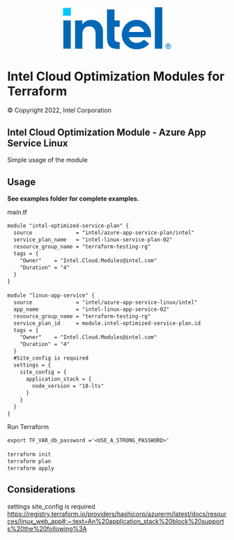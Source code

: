 <p align="center">
  <img src="https://github.com/intel/terraform-intel-azure-app-service-linux/blob/main/images/logo-classicblue-800px.png?raw=true" alt="Intel Logo" width="250"/>
</p>

# Intel Cloud Optimization Modules for Terraform

© Copyright 2022, Intel Corporation

## Intel Cloud Optimization Module - Azure App Service Linux

Simple usage of the module

## Usage

**See examples folder for complete examples.**

main.tf
```hcl
module "intel-optimized-service-plan" {
  source              = "intel/azure-app-service-plan/intel"
  service_plan_name   = "intel-linux-service-plan-02"
  resource_group_name = "terraform-testing-rg"
  tags = {
    "Owner"    = "Intel.Cloud.Modules@intel.com"
    "Duration" = "4"
  }
}

module "linux-app-service" {
  source              = "intel/azure-app-service-linux/intel"
  app_name            = "intel-linux-app-service-02"
  resource_group_name = "terraform-testing-rg"
  service_plan_id     = module.intel-optimized-service-plan.id
  tags = {
    "Owner"    = "Intel.Cloud.Modules@intel.com"
    "Duration" = "4"
  }
  #Site_config is required 
  settings = {
    site_config = {
      application_stack = {
        node_version = "18-lts"
      }
    }
  }
}
```



Run Terraform

```hcl
export TF_VAR_db_password ='<USE_A_STRONG_PASSWORD>'

terraform init  
terraform plan
terraform apply 
```
## Considerations
settings site_config is required https://registry.terraform.io/providers/hashicorp/azurerm/latest/docs/resources/linux_web_app#:~:text=An%20application_stack%20block%20supports%20the%20following%3A